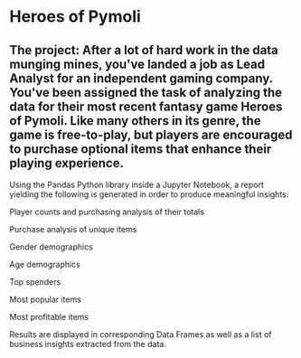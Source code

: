 # Heroes of Pymoli

## The project: After a lot of hard work in the data munging mines, you've landed a job as Lead Analyst for an independent gaming company. You've been assigned the task of analyzing the data for their most recent fantasy game Heroes of Pymoli. Like many others in its genre, the game is free-to-play, but players are encouraged to purchase optional items that enhance their playing experience.

Using the Pandas Python library inside a Jupyter Notebook, a report yielding the following is generated in order to produce meaningful insights:

Player counts and purchasing analysis of their totals

Purchase analysis of unique items

Gender demographics

Age demographics

Top spenders

Most popular items

Most profitable items

Results are displayed in corresponding Data Frames as well as a list of business insights extracted from the data.
